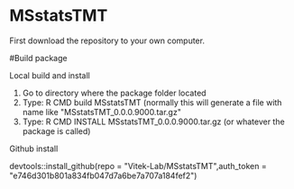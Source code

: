 # MSstatsTMT

First download the repository to your own computer.

#Build package

Local build and install
1. Go to directory where the package folder located
2. Type: R CMD build MSstatsTMT (normally this will generate a file with name like "MSstatsTMT_0.0.0.9000.tar.gz"
3. Type: R CMD INSTALL MSstatsTMT_0.0.0.9000.tar.gz (or whatever the package is called)


Github install

devtools::install_github(repo = "Vitek-Lab/MSstatsTMT",auth_token = "e746d301b801a834fb047d7a6be7a707a184fef2")


